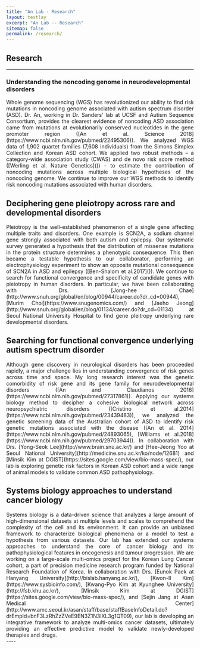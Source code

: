 ```yaml
---
title: "An Lab - Research"
layout: textlay
excerpt: "An Lab -- Research"
sitemap: false
permalink: /research/
---
```


## Research

---

### Understanding the noncoding genome in neurodevelopmental disorders
<div style="text-align: justify">
Whole genome sequencing (WGS) has revolutionized our ability to find risk mutations in noncoding genome associated with autism spectrum disorder (ASD). Dr. An, working in Dr. Sanders' lab at UCSF and Autism Sequence Consortium, provides the clearest evidence of noncoding ASD association came from mutations at evolutionarily conserved nucleotides in the gene promoter region ([An et al. Science 2018](https://www.ncbi.nlm.nih.gov/pubmed/22495306)). We analyzed WGS data of 1,902 quartet families (7,608 individuals) from the Simons Simplex Collection and Korean ASD cohort. We applied two robust methods – a category-wide association study (CWAS) and de novo risk score method ([Werling et al. Nature Genetics]()) - to estimate the contribution of noncoding mutations across multiple biological hypotheses of the noncoding genome. We continue to improve our WGS methods to identify risk noncoding mutations associated with human disorders.
</div>

## Deciphering gene pleiotropy across rare and developmental disorders
<div style="text-align: justify">
Pleiotropy is the well-established phenomenon of a single gene affecting multiple traits and disorders. One example is SCN2A, a sodium channel gene strongly associated with both autism and epilepsy. Our systematic survey generated a hypothesis that the distribution of missense mutations in the protein structure determines a phenotypic consequence. This then became a testable hypothesis to our collaborator, performing an electrophysiology experiment to show an opposite mutational consequence of SCN2A in ASD and epilepsy ([Ben-Shalom et al.2017]()). We continue to search for functional convergence and specificity of candidate genes with pleiotropy in human disorders. In particular, we have been collaborating with Drs. [Jong-hee Chae](http://www.snuh.org/global/en/blog/00944/career.do?dr_cd=00944), [Murim Choi](https://www.snugenomics.com/) and [Jaeho Jeong](http://www.snuh.org/global/en/blog/01134/career.do?dr_cd=01134) at Seoul National University Hospital to find gene pleitropy underlying rare developmental disorders. 
</div>

## Searching for functional convergence underlying autism spectrum disorder
<div style="text-align: justify">
Although gene discovery in neurological disorders has been proceeded rapidly, a major challenge lies in understanding convergence of risk genes across time and space. My long research interest was the genetic comorbidity of risk gene and its gene family for neurodevelopmental disorders ([An and Claudianos 2016](https://www.ncbi.nlm.nih.gov/pubmed/27317861)). Applying our systems biology method to decipher a cohesive biological network across neuropsychiatric disorders ([Cristino et al.2014](https://www.ncbi.nlm.nih.gov/pubmed/23439483)), we analyzed the genetic screening data of the Australian cohort of ASD to identify risk genetic mutations associated with the disease ([An et al. 2014](https://www.ncbi.nlm.nih.gov/pubmed/24893065), [Williams et al.2018](https://www.ncbi.nlm.nih.gov/pubmed/29703944)). In collaboration with Drs. [Yong-Seok Lee](http://www.brain.snu.ac.kr/) and [Hee-Jeong Yoo at Seoul National University](http://medicine.snu.ac.kr/ko/node/12681) and [Minsik Kim at DGIST](https://sites.google.com/view/bio-mass-spec/), our lab is exploring genetic risk factors in Korean ASD cohort and a wide range of animal models to validate common ASD pathophysiology. 
</div>


## Systems biology approaches to understand cancer biology
<div style="text-align: justify">
Systems biology is a data-driven science that analyzes a large amount of high-dimensional datasets at multiple levels and scales to comprehend the complexity of the cell and its environment. It can provide an unbiased framework to characterize biological phenomena or a model to test a hypothesis from various datasets. Our lab has extended our systems approaches to understand the core of cancer biology and its pathophysiological features in oncogenesis and tumour progression. We are working on a large-scale multi-omics project for the Korean Lung Cancer cohort, a part of precision medicine research program funded by National Research Foundation of Korea. In collaboration with Drs. [Eunok Paek at Hanyang University](http://bislab.hanyang.ac.kr/), [Kwon-Il Kim](https://www.sysbioinfo.com/), [Kwang-Pyo Kim at Kyunghee University](http://fsb.khu.ac.kr/), [Minsik Kim at DGIST](https://sites.google.com/view/bio-mass-spec/), and [Sejin Jang at Asan Medical Center](http://www.amc.seoul.kr/asan/staff/base/staffBaseInfoDetail.do?drEmpId=bnF3LzRhZzZVeE9EN3Z1N3lXL3g1QT09), our lab is developing an integrative framework to analyze multi-omics cancer datasets, ultimately providing an effective predictive model to validate newly-developed therapies and drugs. 
</div>
----

